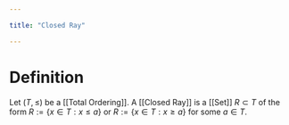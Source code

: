 ```yaml
---

title: "Closed Ray"

---
```

# Definition
Let $(T, \leq)$ be a [[Total Ordering]].  A [[Closed Ray]] is a [[Set]] $R \subset T$ of the form $R := \{x \in T : x \leq a\}$ or $R := \{x \in T : x \geq a\}$ for some $a \in T$.